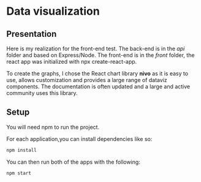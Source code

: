 # Data visualization

## Presentation

Here is my realization for the front-end test. The back-end is in the _api_ folder and based on Express/Node. The front-end is in the _front_ folder, the react app was initialized with npx create-react-app.

To create the graphs, I chose the React chart library **nivo** as it is easy to use, allows customization and provides a large range of dataviz components. The documentation is often updated and a large and active community uses this library.

## Setup

You will need npm to run the project.

For each application,you can install dependencies like so:

```bash
npm install
```

You can then run both of the apps with the following:

```bash
npm start
```
